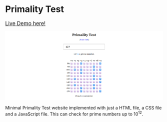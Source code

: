 # Primality Test 

<big>[Live Demo here!](https://hnthap.github.io/primality/)</big>

[![alt text](image.png)](https://hnthap.github.io/primality/)

Minimal Primality Test website implemented with just a HTML file, a CSS file and a JavaScript file. This can check for prime numbers up to 10<sup>12</sup>.
